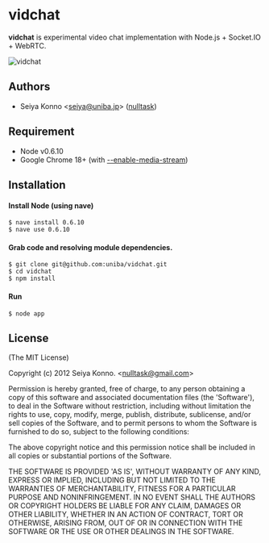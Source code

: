 # vidchat

__vidchat__ is experimental video chat implementation with Node.js + Socket.IO + WebRTC.

![vidchat](http://f.cl.ly/items/2L1P3S2c3F3p2N3l3Y0U/webrtc.png)

## Authors

  - Seiya Konno &lt;seiya@uniba.jp&gt; ([nulltask](https://github.com/nulltask))

## Requirement

* Node v0.6.10
* Google Chrome 18+ (with [--enable-media-stream](http://www.webrtc.org/running-the-demos))

## Installation

#### Install Node (using nave)

    $ nave install 0.6.10
    $ nave use 0.6.10

#### Grab code and resolving module dependencies.

    $ git clone git@github.com:uniba/vidchat.git
    $ cd vidchat
    $ npm install

#### Run
    
    $ node app

## License

(The MIT License)

Copyright (c) 2012 Seiya Konno. &lt;nulltask@gmail.com&gt;

Permission is hereby granted, free of charge, to any person obtaining
a copy of this software and associated documentation files (the
'Software'), to deal in the Software without restriction, including
without limitation the rights to use, copy, modify, merge, publish,
distribute, sublicense, and/or sell copies of the Software, and to
permit persons to whom the Software is furnished to do so, subject to
the following conditions:

The above copyright notice and this permission notice shall be
included in all copies or substantial portions of the Software.

THE SOFTWARE IS PROVIDED 'AS IS', WITHOUT WARRANTY OF ANY KIND,
EXPRESS OR IMPLIED, INCLUDING BUT NOT LIMITED TO THE WARRANTIES OF
MERCHANTABILITY, FITNESS FOR A PARTICULAR PURPOSE AND NONINFRINGEMENT.
IN NO EVENT SHALL THE AUTHORS OR COPYRIGHT HOLDERS BE LIABLE FOR ANY
CLAIM, DAMAGES OR OTHER LIABILITY, WHETHER IN AN ACTION OF CONTRACT,
TORT OR OTHERWISE, ARISING FROM, OUT OF OR IN CONNECTION WITH THE
SOFTWARE OR THE USE OR OTHER DEALINGS IN THE SOFTWARE.